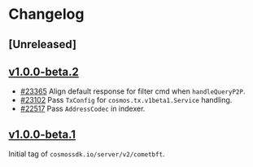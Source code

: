 <!--
Guiding Principles:

Changelogs are for humans, not machines.
There should be an entry for every single version.
The same types of changes should be grouped.
Versions and sections should be linkable.
The latest version comes first.
The release date of each version is displayed.
Mention whether you follow Semantic Versioning.

Usage:

Change log entries are to be added to the Unreleased section from newest to oldest.
Each entry must include the Github issue reference in the following format:

* [#<issue-number>] Changelog message.

-->

# Changelog

## [Unreleased]

## [v1.0.0-beta.2](https://github.com/cosmos/cosmos-sdk/releases/tag/server/v2/cometbft/v1.0.0-beta2)

* [#23365](https://github.com/cosmos/cosmos-sdk/pull/23365) Align default response for filter cmd when `handleQueryP2P`.
* [#23102](https://github.com/cosmos/cosmos-sdk/pull/23102) Pass `TxConfig` for `cosmos.tx.v1beta1.Service` handling.
* [#22517](https://github.com/cosmos/cosmos-sdk/pull/22517) Pass `AddressCodec` in indexer.

## [v1.0.0-beta.1](https://github.com/cosmos/cosmos-sdk/releases/tag/server/v2/cometbft/v1.0.0-beta.1)

Initial tag of `cosmossdk.io/server/v2/cometbft`.
